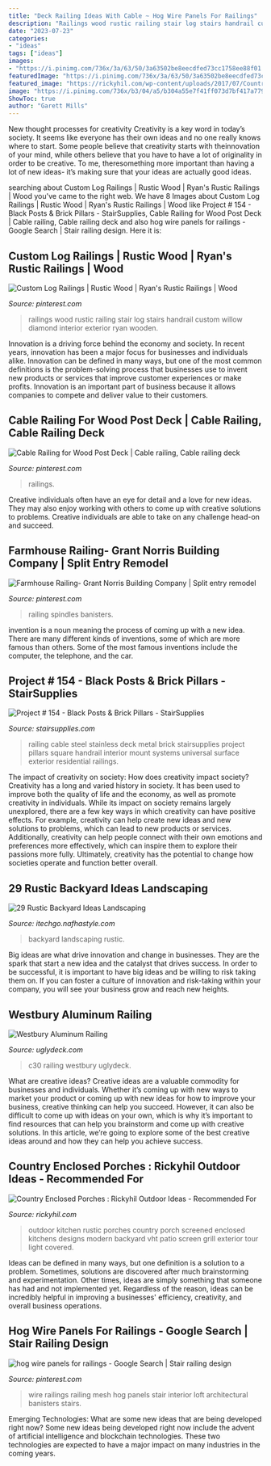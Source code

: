```yaml
---
title: "Deck Railing Ideas With Cable ~ Hog Wire Panels For Railings"
description: "Railings wood rustic railing stair log stairs handrail custom willow diamond interior exterior ryan wooden"
date: "2023-07-23"
categories:
- "ideas"
tags: ["ideas"]
images:
- "https://i.pinimg.com/736x/3a/63/50/3a63502be8eecdfed73cc1758ee88f01.jpg"
featuredImage: "https://i.pinimg.com/736x/3a/63/50/3a63502be8eecdfed73cc1758ee88f01.jpg"
featured_image: "https://rickyhil.com/wp-content/uploads/2017/07/Country-Enclosed-Porches-1024x683.jpg"
image: "https://i.pinimg.com/736x/b3/04/a5/b304a55e7f41ff073d7bf417a779d21b--wire-mesh-railings.jpg"
ShowToc: true
author: "Garett Mills"
---
```



New thought processes for creativity
Creativity is a key word in today’s society. It seems like everyone has their own ideas and no one really knows where to start. Some people believe that creativity starts with theinnovation of your mind, while others believe that you have to have a lot of originality in order to be creative. To me, theresomething more important than having a lot of new ideas- it’s making sure that your ideas are actually good ideas.

	

		
searching about Custom Log Railings | Rustic Wood | Ryan&#039;s Rustic Railings | Wood you've came to the right web. We have 8 Images about Custom Log Railings | Rustic Wood | Ryan&#039;s Rustic Railings | Wood like Project # 154 - Black Posts &amp; Brick Pillars - StairSupplies, Cable Railing for Wood Post Deck | Cable railing, Cable railing deck and also hog wire panels for railings - Google Search | Stair railing design. Here it is:
		
    
## Custom Log Railings | Rustic Wood | Ryan&#039;s Rustic Railings | Wood

<img loading=lazy src="https://i.pinimg.com/736x/3a/63/50/3a63502be8eecdfed73cc1758ee88f01.jpg" onerror="this.onerror=null;this.src='https://tse3.mm.bing.net/th?id=OIP.iszoY4QZrzzJH2g4oJiVNQHaJ3&amp;pid=15.1';" alt="Custom Log Railings | Rustic Wood | Ryan&#039;s Rustic Railings | Wood">

_Source: pinterest.com_

>railings wood rustic railing stair log stairs handrail custom willow diamond interior exterior ryan wooden. 

	

Innovation is a driving force behind the economy and society. In recent years, innovation has been a major focus for businesses and individuals alike. Innovation can be defined in many ways, but one of the most common definitions is the problem-solving process that businesses use to invent new products or services that improve customer experiences or make profits. Innovation is an important part of business because it allows companies to compete and deliver value to their customers.

    
## Cable Railing For Wood Post Deck | Cable Railing, Cable Railing Deck

<img loading=lazy src="https://i.pinimg.com/736x/69/6e/a4/696ea4a86ee5a08dd5453716891aa6b8.jpg" onerror="this.onerror=null;this.src='https://tse3.mm.bing.net/th?id=OIP.wK5Q0iltuW75HYkrVXUu8AHaLG&amp;pid=15.1';" alt="Cable Railing for Wood Post Deck | Cable railing, Cable railing deck">

_Source: pinterest.com_

>railings. 

	

Creative individuals often have an eye for detail and a love for new ideas. They may also enjoy working with others to come up with creative solutions to problems. Creative individuals are able to take on any challenge head-on and succeed.

    
## Farmhouse Railing- Grant Norris Building Company | Split Entry Remodel

<img loading=lazy src="https://i.pinimg.com/736x/38/6e/95/386e9506692754fe8273fdcd02909244.jpg" onerror="this.onerror=null;this.src='https://tse3.mm.bing.net/th?id=OIP.Kc0-tYTLJYO1xs1f7Jc9hgHaJ3&amp;pid=15.1';" alt="Farmhouse Railing- Grant Norris Building Company | Split entry remodel">

_Source: pinterest.com_

>railing spindles banisters. 

	

invention is a noun meaning the process of coming up with a new idea. There are many different kinds of inventions, some of which are more famous than others. Some of the most famous inventions include the computer, the telephone, and the car.

    
## Project # 154 - Black Posts &amp; Brick Pillars - StairSupplies

<img loading=lazy src="https://www.stairsupplies.com/wp-content/uploads/2015/05/install_deck_blk.jpg" onerror="this.onerror=null;this.src='https://tse1.mm.bing.net/th?id=OIP.7Xkt48_wlt0RoUEvSnzFSgHaLH&amp;pid=15.1';" alt="Project # 154 - Black Posts &amp; Brick Pillars - StairSupplies">

_Source: stairsupplies.com_

>railing cable steel stainless deck metal brick stairsupplies project pillars square handrail interior mount systems universal surface exterior residential railings. 

	

The impact of creativity on society: How does creativity impact society?
Creativity has a long and varied history in society. It has been used to improve both the quality of life and the economy, as well as promote creativity in individuals. While its impact on society remains largely unexplored, there are a few key ways in which creativity can have positive effects. For example, creativity can help create new ideas and new solutions to problems, which can lead to new products or services. Additionally, creativity can help people connect with their own emotions and preferences more effectively, which can inspire them to explore their passions more fully. Ultimately, creativity has the potential to change how societies operate and function better overall.

    
## 29 Rustic Backyard Ideas Landscaping

<img loading=lazy src="http://itechgo.com/wp-content/uploads/2018/04/Rustic-Backyard-Ideas-Landscaping-11.jpg" onerror="this.onerror=null;this.src='https://tse1.mm.bing.net/th?id=OIP.PR0gvOo6IqvJCvbQIl-sTgHaIg&amp;pid=15.1';" alt="29 Rustic Backyard Ideas Landscaping">

_Source: itechgo.nafhastyle.com_

>backyard landscaping rustic. 

	

Big ideas are what drive innovation and change in businesses. They are the spark that start a new idea and the catalyst that drives success. In order to be successful, it is important to have big ideas and be willing to risk taking them on. If you can foster a culture of innovation and risk-taking within your company, you will see your business grow and reach new heights.

    
## Westbury Aluminum Railing

<img loading=lazy src="https://uglydeck.com/wp-content/uploads/2020/03/RivieraOpen1.jpg" onerror="this.onerror=null;this.src='https://tse3.mm.bing.net/th?id=OIP.6YcJUB13zFwP_qA3UxWpOwHaFj&amp;pid=15.1';" alt="Westbury Aluminum Railing">

_Source: uglydeck.com_

>c30 railing westbury uglydeck. 

	

What are creative ideas?
Creative ideas are a valuable commodity for businesses and individuals. Whether it’s coming up with new ways to market your product or coming up with new ideas for how to improve your business, creative thinking can help you succeed. However, it can also be difficult to come up with ideas on your own, which is why it’s important to find resources that can help you brainstorm and come up with creative solutions. In this article, we’re going to explore some of the best creative ideas around and how they can help you achieve success.

    
## Country Enclosed Porches : Rickyhil Outdoor Ideas - Recommended For

<img loading=lazy src="https://rickyhil.com/wp-content/uploads/2017/07/Country-Enclosed-Porches-1024x683.jpg" onerror="this.onerror=null;this.src='https://tse4.mm.bing.net/th?id=OIP.BKwB6KiyWEYqMSIPDqRo-AHaE8&amp;pid=15.1';" alt="Country Enclosed Porches : Rickyhil Outdoor Ideas - Recommended For">

_Source: rickyhil.com_

>outdoor kitchen rustic porches country porch screened enclosed kitchens designs modern backyard vht patio screen grill exterior tour light covered. 

	

Ideas can be defined in many ways, but one definition is a solution to a problem. Sometimes, solutions are discovered after much brainstorming and experimentation. Other times, ideas are simply something that someone has had and not implemented yet. Regardless of the reason, ideas can be incredibly helpful in improving a businesses' efficiency, creativity, and overall business operations.

    
## Hog Wire Panels For Railings - Google Search | Stair Railing Design

<img loading=lazy src="https://i.pinimg.com/736x/b3/04/a5/b304a55e7f41ff073d7bf417a779d21b--wire-mesh-railings.jpg" onerror="this.onerror=null;this.src='https://tse2.mm.bing.net/th?id=OIP.TJDA10F0PYU2KmiLKOIfeAHaE7&amp;pid=15.1';" alt="hog wire panels for railings - Google Search | Stair railing design">

_Source: pinterest.com_

>wire railings railing mesh hog panels stair interior loft architectural banisters stairs. 

	

Emerging Technologies: What are some new ideas that are being developed right now?
Some new ideas being developed right now include the advent of artificial intelligence and blockchain technologies. These two technologies are expected to have a major impact on many industries in the coming years.


